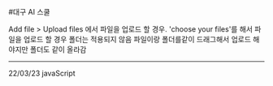 #대구 AI 스쿨

Add file > Upload files 에서 파일을 업로드 할 경우.
'choose your files'를 해서 파일을 업로드 할 경우 폴더는 적용되지 않음
파일이랑 폴더를같이 드래그해서 업로드 해야지만 폴더도 같이 올라감

---------------------------------------------------------------------------

22/03/23
javaScript
